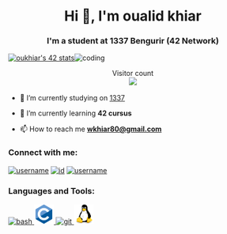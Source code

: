 <h1 align="center">Hi 👋, I'm oualid khiar</h1>
<h3 align="center">I'm a student at 1337 Bengurir (42 Network)</h3>
<div style="display: flex;">
<a href="https://github.com/oakoudad/badge42"><img src="https://badge.mediaplus.ma/kettlebells/oukhiar" alt="oukhiar's 42 stats" /></a>
<img align="right" width="370px" alt="coding" src="https://camo.githubusercontent.com/c684ff0ce7bb6263d4058df18a69fcef5ba4f86f78e69656258d8a304a6dad35/68747470733a2f2f737465616d75736572696d616765732d612e616b616d616968642e6e65742f7567632f3933363037303838323738313538343035342f324532313444304339454336343534303341414143333337323031464534424137453031454131362f3f696d773d3530303026696d683d3530303026696d613d66697426696d706f6c6963793d4c6574746572626f7826696d636f6c6f723d253233303030303030266c6574746572626f783d66616c7365">
</div>
<p align="center"> 
  Visitor count<br>
  <img src="https://profile-counter.glitch.me/WalidKhiar/count.svg" />
</p>

- 🔭 I’m currently studying on [1337](https://www.um6p.ma/en/ecole-1337)

- 🌱 I’m currently learning **42 cursus**

- 📫 How to reach me **wkhiar80@gmail.com**

<h3 align="left">Connect with me:</h3>
<p align="left">
<a href="https://codeforces.com/profile/" target="blank"><img align="center" src="https://raw.githubusercontent.com/rahuldkjain/github-profile-readme-generator/master/src/images/icons/Social/codeforces.svg" alt="username" height="30" width="40" /></a>
<a href="https://discord.gg/#id" target="blank"><img align="center" src="https://raw.githubusercontent.com/rahuldkjain/github-profile-readme-generator/master/src/images/icons/Social/discord.svg" alt="id" height="30" width="40" /></a>
<a href="https://linkedin.com/in/username" target="blank"><img align="center" src="https://raw.githubusercontent.com/rahuldkjain/github-profile-readme-generator/master/src/images/icons/Social/linked-in-alt.svg" alt="username" height="30" width="40" /></a>
</p>

<h3 align="left">Languages and Tools:</h3>
<p align="left"> <a href="https://www.gnu.org/software/bash/" target="_blank" rel="noreferrer">
  <img src="https://www.vectorlogo.zone/logos/gnu_bash/gnu_bash-icon.svg" alt="bash" width="40" height="40"/> </a> <a href="https://www.cprogramming.com/" target="_blank" rel="noreferrer">
  <img src="https://raw.githubusercontent.com/devicons/devicon/master/icons/c/c-original.svg" alt="c" width="40" height="40"/> </a>  <a href="https://git-scm.com/" target="_blank" rel="noreferrer">
  <img src="https://www.vectorlogo.zone/logos/git-scm/git-scm-icon.svg" alt="git" width="40" height="40"/> </a> <a href="https://www.linux.org/" target="_blank" rel="noreferrer">
  <img src="https://raw.githubusercontent.com/devicons/devicon/master/icons/linux/linux-original.svg" alt="linux" width="40" height="40"/> </a> <a href="https://www.mysql.com/" target="_blank" rel="noreferrer">
</p>
